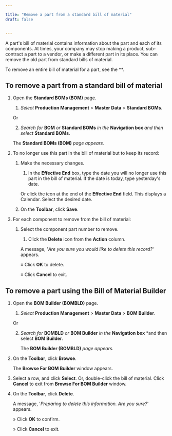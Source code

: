 ```yaml
---

title: "Remove a part from a standard bill of material"
draft: false


---
```


A part's bill of material contains information about the part and each of its components. At times, your company may stop making a product, sub-contract a part to a vendor, or make a different part in its place. You can remove the old part from standard bills of material.

To remove an entire bill of material for a part, see the **.

## To remove a part from a standard bill of material

1.  Open the **Standard BOMs (BOM)** page.

    1.  *Select* **Production Management** > **Master Data** > **Standard BOMs**.

    Or

    2.  *Search for* **BOM** *or* **Standard BOMs** *in the* **Navigation box** *and then select* **Standard BOMs**.

       The **Standard BOMs (BOM)** *page appears.*

2.  To no longer use this part in the bill of material but to keep its record:

    1.  Make the necessary changes.
        1.  In the **Effective End** box, type the date you will no longer use this part in the bill of material. If the date is today, type yesterday's date.

        Or click the icon at the end of the **Effective End** field. This displays a Calendar. Select the desired date.

    2.  On the **Toolbar**, click **Save**.

3.  For each component to remove from the bill of material:

    1.  Select the component part number to remove.

        1.  Click the **Delete** icon from the **Action** column.

        A message, '*Are you sure you would like to delete this record?*' appears.

        ≡ Click **OK** to delete.

        ≡ Click **Cancel** to exit.

## To remove a part using the Bill of Material Builder

1.  Open the **BOM Builder (BOMBLD)** page.

    1.  *Select* **Production Management** > **Master Data** > **BOM Builder**.

    Or

    2.  *Search for* **BOMBLD** *or* **BOM Builder** *in the* **Navigation box** *and then select **BOM Builder**.

        The **BOM Builder (BOMBLD)** *page appears.*

2.  On the **Toolbar**, click **Browse**.

    The **Browse For BOM Builder** window appears.

3.  Select a row, and click **Select**. Or, double-click the bill of material. Click **Cancel** to exit from **Browse For BOM Builder** window.

4.  On the **Toolbar**, click **Delete**.

    A message, '*Preparing to delete this information. Are you sure?*' appears.

    » Click **OK** to confirm.

    » Click **Cancel** to exit.